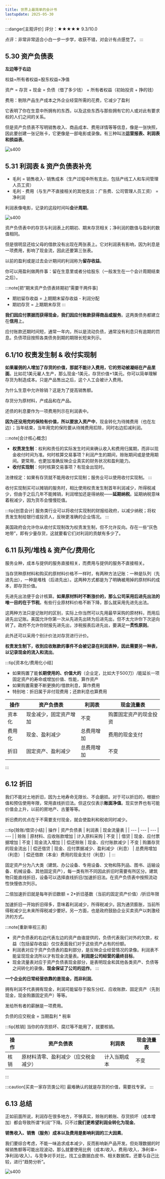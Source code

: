 ```yaml
---
title: 世界上最简单的会计书
lastupdate: 2025-05-30
---
```


:::danger[主观评价]
评分：★★★★★ 9.3/10.0

点评：非常非常适合小白一步一步学，收获不错，对会计有点感觉了。
:::

## 5.30 资产负债表

**左边等于右边**

权益=所有者权益=股东权益=净值 

资产 = 存货 + 现金 = 负债（借了多少钱） + 所有者权益（初始投资 + 挣的钱）

费用：剔除产品生产成本之外企业经营所需的花费，它减少了盈利

它表明了你在生意中所拥有的东西，以及这些东西与那些拥有它的人或对此有要求权的人们之间的关系。

但是资产负债表不写明销售收入、商品成本、费用详情等等信息，像是一张快照，因此要创建一张记账卡，它更像是一部电影或录像。有三种叫法**运营报表、利润表和损益表**。

![s400](../../../assets/images/book7_2.jpg)

## 5.31 利润表 & 资产负债表补充

- 毛利 = 销售收入- 销售成本（生产过程中所有支出，包括产线工人和车间管理人员工资）
- 毛利 - 费用（与生产不直接相关的其他支出：广告费、公司管理人员工资） = 净利润

利润表像电影，记录的这段时间叫**会计周期**。

![s400](../../../assets/images/book7_1.png)

资产负债表中的存货与利润表上的期初、期末存货相关；净利润的数值与盈利的数值相同。

但是很明显还给父母的借款没有出现在两张表上。它对利润表有影响，因为利息是一项费用，影响了现金流，因此还要第三张表。

以前的盈利或是过去会计期间的利润称为**留存收益**。

你可以用盈利做两件事：留在生意里或者分给股东（一般发生在一个会计周期结束之后）。

:::note[把“期末资产负债表转期初”需要干两件事]
- 期初留存收益 = 上期期末留存收益 - 利润分配
- 期初存货 = 上期期末存货
:::

**我们因应付票据而获得现金，我们因应付账款获得商品或服务**。这两类债务都建立在**信用**上。

应付账款还期时间短，通常一年内，所以是流动负债，通常没有利息只有逾期的罚息。负债项目按照各类债务到期的期限长短来列示。

## 6.1/10 权责发生制 & 收付实现制

**如果雇佣的人增加了存货的价值，那就不能计入费用，它的劳动被凝结在产品里面**。比如花1美元雇人生产，那么现金-1美元，存货价值+1美元。你可以简单理解存货为制造成本。只是产品售出之后，这个人工会被计入费用。

为什么生意中允许赊销？这是为了提高销售额。

存货分为原材料，产成品和在产品。

还债的利息要作为一项费用列示在利润表中。

**因为还没用完的保险有价值，所以要放入资产中**，现金转化为待摊费用（也在左边）；当年结束，当年用完的保险要从待摊费用扣除，同时右边扣减利润。

:::note[会计核心概念]
- **权责发生制**：权利和责任的实际发生时间来确认收入和费用归属期，而非以现金收付时间为准。何时核算交易事项？利润产生的期间，赊账期间或是使用期间。更常用，也更加准确反映企业真实的财务状况和盈利能力。
- **收付实现制**：何时核算交易事项？有现金出现时。

法律规定：如果有存货就不能用收付实现制；服务业可以使用收付实现制。
:::

收付实现制买可以摊销的服务时，相比使用权责发生制首年利润减少，所得税减少，但由于之后几年不能摊销，利润增加还是得纳税——**延期纳税**。延期纳税意味着税减少，因为货币会慢慢贬值。

:::tip[创意会计]
服务类行业可以将收付实现制的财报给政府，以减少纳税；将权责发生制给银行或投资人，反映更准确的企业情况。
:::

美国政府会允许你从收付实现制改为权责发生制，但不允许反向。存在一些“灰色地带”，即有少量存货，这就要看它们对利润的贡献有多少了。

## 6.11 队列/堆栈 & 资产化/费用化

服务业种，成本与提供的服务直接相关，而费用与提供的服务不直接相关。

当存货种原材料和购买的原材料价格不一样时，有两种方法记账：一种是队列（先进先出），一种是堆栈（后进先出）。这两种方式都是为了明确被用掉的原材料的成本，即存货价值。

先进先出法便于会计核算。**如果原材料时不断涨价的，那么公司采用后进先出法的唯一目的在于节税**。有些行业原材料价格不断下降，那么就采用先进先出法。

这两种方法只是记账时的区别，实际上你当然可以先用最早采购的原材料，而用后进先出记账。美国允许你第一次从先进先出转为后进先出，但不太允许你下次逆向转了。政府不允许你财报先进先出，涉税报表后进先出，要满足**一贯性原则**。

此外还可以采用个别计价法对存货进行计价。

**权责发生制下，收到应收账款的事件不会被记录在利润表种，因此需要另一种表，以记录现金的流入和流出**。

:::tip[资本化/费用化小结]
- 如果购置了能**长期使用的、价值大的**（企业定，比如大于500刀）/能延长一项固定资产的寿命或增加价值、性能，算作资产
- 如果购置需要不断更换的/借款利息，算作费用
- 特别地：折旧属于非付现费用；还款利息也算费用

| 操作 | 资产负债表 | 利润表 | 现金流量表 |
| --- | --- | --- | --- |
| 资本化 | 现金减少，固定资产增加 | 不变 | 购置固定资产的现金投资 |
| 费用化 | 现金、盈利减少 | 总费用增加 | 费用的现金支付 |
| 折旧 | 固定资产、盈利减少 | 总费用增加 | 不变 |
:::

## 6.12 折旧

我们不能对土地折旧，因为土地寿命无限长、不会磨损。对于可以折旧的，根据价值和预估使用年限，常用直线折旧法。但这仅仅表示**账面净值**。现实世界也有可能价值会上升，以前的房地产、古董等等。

折旧费的优点在于不需要支付现金，就会使盈利和税收同时减少。

:::tip[赊账/借贷小结]
| 操作 | 资产负债表 | 利润表 | 现金流量表 |
| --- | --- | --- | --- |
| 赊账 | 原材料、应收账款增加 | 计入原料采购 | 不变 |
| 借贷 | 现金、应付票据增加 | 不变 | 现金流入增加 |
| 偿还赊账 | 现金、应付账款减少 | 不变 | 购置存货的现金流出 |
| 偿还借贷 | 现金、应付票据减少、盈利减少（利息） | 总费用增加（利息） | 偿还借款（本金）费用的现金支付（利息） |
:::

固定资产分为八大类（建筑、办公设备、专用设备、文物和陈列品、图书、运输设备、机械设备、其他固定资产），每一类有所不同因此折旧时需要有所区分。建筑物只能直线折旧，设备可以选择直线折旧/加速折旧法。在资产负债表中按照流动性快慢依次列示。

二倍加速折旧就是每年折旧数额 = 2*折旧基数（当前的固定资产价值）/折旧年限

加速折旧一开始折旧得多，意味着利润减少，所得税减少。因为通货膨胀，当前所得税减少比未来所得税减少要好。另一方面，也是政府鼓励企业买卖资产以刺激经济的方式。

:::note[重新审视三表]
- 资产负债表的右边代表左边的资产由谁提供的，负债代表我们对外的欠款，权益（包括留存收益）仅仅表面我们对于这些资产占有的份额。
- 利润表对应于资产负债表的盈利部分，是反映企业经营情况的录像。利润表不能呈现现金流所以才有现金流量表。**利润是公司经营的最终目标**。
- 现金流量表对应于资产负债表现金部分，是表明现金和其他各类资产、负债等之间转化的录像。**现金保证了公司的运作**。
:::

**一个企业的日常经营依靠的是现金，而非利润**。

拥有利润不代表拥有现金，利润可能留存于股东分红、应收账款、固定资产（先到现金，现金购置固定资产）等等。

发给所有者的薪酬是一项费用。

负债的应交税金 = 当期盈利 * 税率

:::tip[核销]
当你的存货损坏、腐烂等不能用了，就要核销。

| 操作 | 资产负债表 | 利润表 | 现金流量表 |
| --- | --- | --- | --- |
| 核销 | 原材料清零、盈利减少（应交税金减少） | 计入当期成本 | 不变 |
:::

:::caution[买卖一家存货类公司]
最难确认的就是存货的价值，需要找专家。
:::

## 6.13 总结

正如前面所说，利润存在很多地方，不够真实，赊账的赖账、存货损坏（成本增加）都会导致所谓“利润”下降。只不过**我们更希望利润全转化为现金**。

**销售收入、销售（服务）成本以及费用是影响利润的三大因素**。

我们要综合考虑，不能一味追求成本减少，反而影响新产品开发。但处理数据的时候销售额等可能出现波动，那么就要使用比例（成本/收入，费用/收入，净利率=净利润/收入）。与竞争对手对比，找工业数据白皮书、相关数据库。还要与自己比较，进行“趋势分析”。

![s400](../../../assets/images/book7_3.jpg) 
